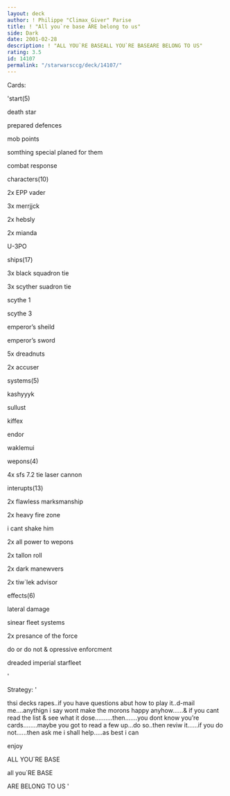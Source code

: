 ```yaml
---
layout: deck
author: ! Philippe "Climax_Giver" Parise
title: ! "All you`re base ARE belong to us"
side: Dark
date: 2001-02-28
description: ! "ALL YOU`RE BASEALL YOU`RE BASEARE BELONG TO US"
rating: 3.5
id: 14107
permalink: "/starwarsccg/deck/14107/"
---
```

Cards: 

'start(5)

death star

prepared defences

mob points

somthing special planed for them

combat response


characters(10)

2x EPP vader

3x merrjjck

2x hebsly

2x mianda

U-3PO


ships(17)

3x black squadron tie

3x scyther suadron tie

scythe 1

scythe 3

emperor’s sheild

emperor’s sword

5x dreadnuts

2x accuser


systems(5)

kashyyyk

sullust

kiffex

endor

waklemui


wepons(4)

4x sfs 7.2 tie laser cannon


interupts(13)

2x flawless marksmanship

2x heavy fire zone

i cant shake him

2x all power to wepons

2x tallon roll

2x dark manewvers

2x  tiw`lek advisor


effects(6)

lateral damage

sinear fleet systems

2x presance of the force

do or do not & opressive enforcment

dreaded imperial starfleet







'

Strategy: '

thsi decks rapes..if you have questions abut how to play it..d-mail me....anythign i say wont make the morons happy anyhow......& if you cant read the list & see what it dose..........then.......you dont know you’re cards........maybe you got to read a few up...do so..then reviw it......if you do not......then ask me i shall help.....as best i can


enjoy


ALL YOU`RE BASE

all you`RE BASE

ARE BELONG TO US '
